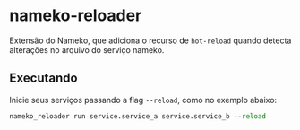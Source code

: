 # nameko-reloader

Extensão do Nameko, que adiciona o recurso de `hot-reload` quando detecta alterações no arquivo do serviço nameko.

## Executando

Inicie seus serviços passando a flag `--reload`, como no exemplo abaixo:

```py
nameko_reloader run service.service_a service.service_b --reload
```
